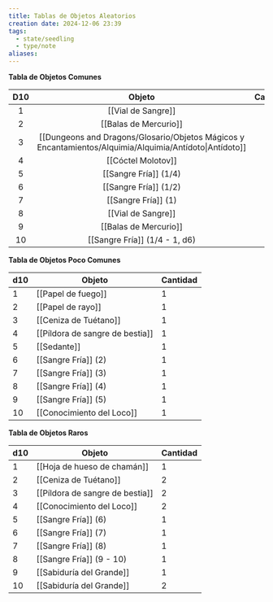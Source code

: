 ```yaml
---
title: Tablas de Objetos Aleatorios
creation date: 2024-12-06 23:39
tags:
  - state/seedling
  - type/note
aliases:
---
```


**Tabla de Objetos Comunes**

| D10 |                                                 Objeto                                                  | Cantidad |
| :-: | :-----------------------------------------------------------------------------------------------------: | :------: |
|  1  |                                           [[Vial de Sangre]]                                            |    1     |
|  2  |                                          [[Balas de Mercurio]]                                          |    1     |
|  3  | [[Dungeons and Dragons/Glosario/Objetos Mágicos y Encantamientos/Alquimia/Alquimia/Antídoto\|Antídoto]] |    1     |
|  4  |                                           [[Cóctel Molotov]]                                            |    1     |
|  5  |                                          [[Sangre Fría]] (1/4)                                          |    1     |
|  6  |                                          [[Sangre Fría]] (1/2)                                          |    1     |
|  7  |                                           [[Sangre Fría]] (1)                                           |    1     |
|  8  |                                           [[Vial de Sangre]]                                            |    2     |
|  9  |                                          [[Balas de Mercurio]]                                          |    2     |
| 10  |                                      [[Sangre Fría]] (1/4 - 1, d6)                                      |    2     |

**Tabla de Objetos Poco Comunes**

| d10 | Objeto                          | Cantidad |
| --- | ------------------------------- | -------- |
| 1   | [[Papel de fuego]]              | 1        |
| 2   | [[Papel de rayo]]               | 1        |
| 3   | [[Ceniza de Tuétano]]           | 1        |
| 4   | [[Píldora de sangre de bestia]] | 1        |
| 5   | [[Sedante]]                     | 1        |
| 6   | [[Sangre Fría]] (2)             | 1        |
| 7   | [[Sangre Fría]] (3)             | 1        |
| 8   | [[Sangre Fría]] (4)             | 1        |
| 9   | [[Sangre Fría]] (5)             | 1        |
| 10  | [[Conocimiento del Loco]]       | 1        |


**Tabla de Objetos Raros**

| d10 | Objeto                          | Cantidad |
| --- | ------------------------------- | -------- |
| 1   | [[Hoja de hueso de chamán]]     | 1        |
| 2   | [[Ceniza de Tuétano]]           | 2        |
| 3   | [[Píldora de sangre de bestia]] | 2        |
| 4   | [[Conocimiento del Loco]]       | 2        |
| 5   | [[Sangre Fría]] (6)             | 1        |
| 6   | [[Sangre Fría]] (7)             | 1        |
| 7   | [[Sangre Fría]] (8)             | 1        |
| 8   | [[Sangre Fría]] (9 - 10)        | 1        |
| 9   | [[Sabiduría del Grande]]        | 1        |
| 10  | [[Sabiduría del Grande]]        | 2        |
